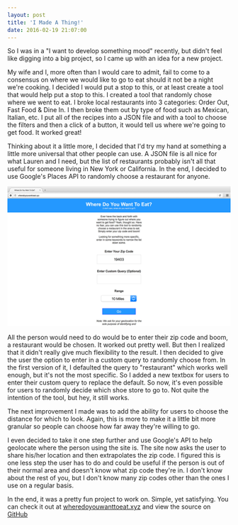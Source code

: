 ```yaml
---
layout: post
title: 'I Made A Thing!'
date: 2016-02-19 21:07:00
---
```


So I was in a "I want to develop something mood" recently, but didn't feel like digging into a big project, so I came up with an idea for a new project.

My wife and I, more often than I would care to admit, fail to come to a consensus on where we would like to go to eat should it not be a night we're cooking. I decided I would put a stop to this, or at least create a tool that would help put a stop to this. I created a tool that randomly chose where we went to eat. I broke local restaurants into 3 categories: Order Out, Fast Food & Dine In. I then broke them out by type of food such as Mexican, Italian, etc. I put all of the recipes into a JSON file and with a tool to choose the filters and then a click of a button, it would tell us where we're going to get food. It worked great!

Thinking about it a little more, I decided that I'd try my hand at something a little more universal that other people can use. A JSON file is all nice for what Lauren and I need, but the list of restaurants probably isn't all that useful for someone living in New York or California. In the end, I decided to use Google's Places API to randomly choose a restaurant for anyone.

<div class="image"><img src="/assets/images/projects/where-do-you-want-to-eat.jpg" alt="Where Do You Want To Eat" /></div>

All the person would need to do would be to enter their zip code and boom, a restaurant would be chosen. It worked out pretty well. But then I realized that it didn't really give much flexibility to the result. I then decided to give the user the option to enter in a custom query to randomly choose from. In the first version of it, I defaulted the query to "restaurant" which works well enough, but it's not the most specific. So I added a new textbox for users to enter their custom query to replace the default. So now, it's even possible for users to randomly decide which shoe store to go to. Not quite the intention of the tool, but hey, it still works.

The next improvement I made was to add the ability for users to choose the distance for which to look. Again, this is more to make it a little bit more granular so people can choose how far away they're willing to go.

I even decided to take it one step further and use Google's API to help geolocate where the person using the site is. The site now asks the user to share his/her location and then extrapolates the zip code. I figured this is one less step the user has to do and could be useful if the person is out of their normal area and doesn't know what zip code they're in. I don't know about the rest of you, but I don't know many zip codes other than the ones I use on a regular basis.

In the end, it was a pretty fun project to work on. Simple, yet satisfying. You can check it out at <a href="http://wheredoyouwanttoeat.xyz" target="_blank" rel="noopener">wheredoyouwanttoeat.xyz</a> and view the source on <a href="https://github.com/kpwags/Where-Do-You-Want-To-Eat" target="_blank" rel="noopener">GitHub</a>
